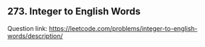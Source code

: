 ## 273. Integer to English Words

Question link: https://leetcode.com/problems/integer-to-english-words/description/